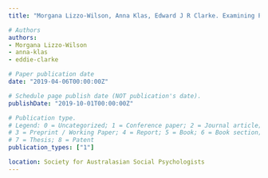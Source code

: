 ```yaml
---
title: "Morgana Lizzo-Wilson, Anna Klas, Edward J R Clarke. Examining Perceptions of Male Feminist Allies Following Sexual Harassment Allegations"

# Authors
authors:
- Morgana Lizzo-Wilson
- anna-klas
- eddie-clarke

# Paper publication date
date: "2019-04-06T00:00:00Z"

# Schedule page publish date (NOT publication's date).
publishDate: "2019-10-01T00:00:00Z"

# Publication type.
# Legend: 0 = Uncategorized; 1 = Conference paper; 2 = Journal article;
# 3 = Preprint / Working Paper; 4 = Report; 5 = Book; 6 = Book section;
# 7 = Thesis; 8 = Patent
publication_types: ["1"]

location: Society for Australasian Social Psychologists
---
```

